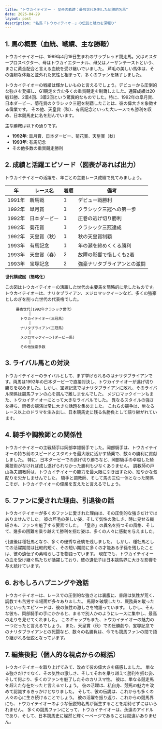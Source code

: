 ```yaml
---
title: "トウカイテイオー - 皇帝の軌跡：最強世代を制した伝説的名馬"
date: 2025-04-29
layout: post
description: "名馬『トウカイテイオー』の伝説と魅力を深堀り"
---
```


## 1. 馬の概要（血統、戦績、主な勝鞍）

トウカイテイオーは、1989年4月19日生まれのサラブレッド競走馬。父はミスタープロスペクター、母はトウカイエターナル、母父はノーザンテーストという、まさに黄金配合と言える血統を受け継いでいました。  芦毛の美しい馬体は、その強靭な体躯と並外れた気性と相まって、多くのファンを魅了しました。

トウカイテイオーの戦績は輝かしいものと言えるでしょう。デビューから圧倒的な強さを発揮し、G1競走を含む多くの重賞競走を制覇しました。通算成績は20戦13勝、2着4回、3着2回という驚異的なものでした。特に、1992年の皐月賞、日本ダービー、菊花賞のクラシック三冠を制覇したことは、彼の偉大さを象徴する偉業です。  その他、天皇賞（秋）、有馬記念といった大レースでも勝利を収め、日本競馬史に名を刻んでいます。

主な勝鞍は以下の通りです。

* **1992年**: 皐月賞、日本ダービー、菊花賞、天皇賞（秋）
* **1993年**: 有馬記念
* その他多数の重賞競走勝利


## 2. 成績と活躍エピソード（図表があれば出力）

トウカイテイオーの活躍を、年ごとの主要レース成績で見てみましょう。

| 年     | レース名           | 着順 | 備考                                      |
| ------- | ------------------ | ---- | ---------------------------------------- |
| 1991年 | 新馬戦             | 1    | デビュー戦勝利                             |
| 1992年 | 皐月賞             | 1    | クラシック三冠への第一歩                    |
| 1992年 | 日本ダービー         | 1    | 圧巻の逃げ切り勝利                         |
| 1992年 | 菊花賞             | 1    | クラシック三冠達成                         |
| 1992年 | 天皇賞（秋）         | 1    | 秋の天皇賞制覇                             |
| 1993年 | 有馬記念           | 1    | 年の瀬を締めくくる勝利                     |
| 1993年 | 天皇賞（春）         | 2    | 故障の影響で惜しくも2着                   |
| 1993年 | 宝塚記念           | 2    | 強豪ナリタブライアンとの激闘                |


**世代構成図（簡略化）**

この図はトウカイテイオーの活躍した世代の主要馬を簡略的に示したものです。  トウカイテイオーは、ナリタブライアン、メジロマックイーンなど、多くの強豪としのぎを削った世代の代表格でした。

```
     最強世代(1992年クラシック世代)
           │
       トウカイテイオー(三冠馬)
           │
       ナリタブライアン(三冠馬)
           │
       メジロマックイーン(ダービー馬)
           │
       その他強豪多数
```


## 3. ライバル馬との対決

トウカイテイオーのライバルとして、まず挙げられるのはナリタブライアンです。両馬は1992年の日本ダービーで直接対決し、トウカイテイオーが逃げ切り勝ちを収めました。しかし、宝塚記念ではナリタブライアンに敗れ、そのライバル関係は競馬ファンの心を掴んで離しませんでした。  メジロマックイーンもまた、トウカイテイオーにとって大きなライバルでした。  異なるスタイルの強さを持ち、両者の競演は常に大きな話題を集めました。  これらの競争は、単なるレース以上のドラマを生み出し、日本競馬史に残る名勝負として語り継がれています。


## 4. 騎手や調教師との関係性

トウカイテイオーの主戦騎手は岡部幸雄騎手でした。岡部騎手は、トウカイテイオーの持ち前のスピードとスタミナを最大限に活かす騎乗で、数々の勝利に貢献しました。  特に、日本ダービーでの逃げ切り勝ちなど、岡部騎手の卓越した騎乗技術がなければ成し遂げられなかった勝利も少なくありません。  調教師の戸山為夫調教師は、トウカイテイオーの能力を最大限に引き出すため、細やかな気配りを欠かしませんでした。  騎手と調教師、そして馬の三位一体となった関係こそが、トウカイテイオーの偉業を支えたと言えるでしょう。


## 5. ファンに愛された理由、引退後の話

トウカイテイオーが多くのファンに愛された理由は、その圧倒的な強さだけではありませんでした。  彼の芦毛の美しい姿、そして気性の激しさ、時に見せる繊細さも、ファンを魅了する要素でした。  「皇帝」の異名を持つその風格、そして、幾多の困難を乗り越えて勝利を掴む姿は、多くの人々に感動を与えました。

引退後は種牡馬となり、多くの優秀な産駒を残しました。  しかし、種牡馬としての活躍期間は比較的短く、その短い期間に多くの才能ある子孫を残したことは、彼の遺伝子の素晴らしさを物語っています。  現在でも、トウカイテイオーの血を受け継ぐ馬たちが活躍しており、彼の遺伝子は日本競馬界に大きな影響を与え続けています。


## 6. おもしろハプニングや逸話

トウカイテイオーは、レースでの圧倒的な強さとは裏腹に、普段は気性が荒く、調教でも苦労する場面が多々ありました。  馬房を破壊したり、厩務員を蹴ったりといったエピソードは、彼の気性の激しさを物語っています。  しかし、そんな彼も、岡部騎手の手にかかると、まるで別人かのようにレースに集中し、最高の走りを見せてくれました。  このギャップもまた、トウカイテイオーの魅力の一つだったと言えるでしょう。  また、天皇賞（秋）での圧勝劇や、宝塚記念でのナリタブライアンとの死闘など、数々の名勝負は、今でも競馬ファンの間で語り継がれる伝説となっています。


## 7. 編集後記（個人的な視点からの総括）

トウカイテイオーを取り上げてみて、改めて彼の偉大さを痛感しました。  単なる強さだけでなく、その気性の激しさ、そしてそれを乗り越えて勝利を掴む姿、そして何より、多くのファンを魅了したそのカリスマ性。  彼は、単なる競走馬を超えた存在だったと言えるでしょう。  彼の活躍は、私自身、競馬の魅力を改めて認識するきっかけとなりました。  そして、彼の伝説は、これからも多くの人々の心に生き続けることでしょう。  彼の活躍を振り返り、これからの競馬界にも、トウカイテイオーのような伝説的名馬が誕生することを期待せずにはいられません。  多くの競馬ファンにとって、トウカイテイオーは、永遠のアイドルであり、そして、日本競馬史に燦然と輝く一ページであることは間違いありません。
